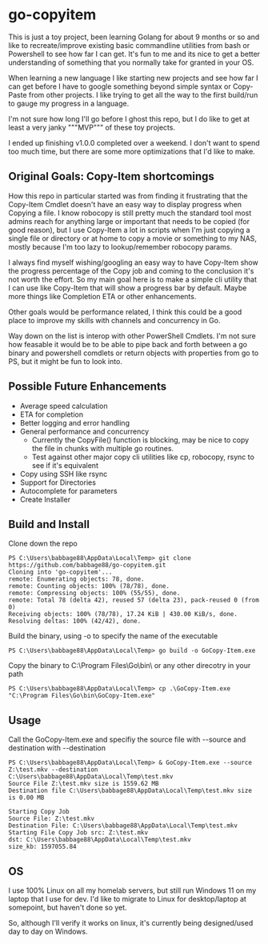 # go-copyitem
This is just a toy project, been learning Golang for about 9 months or so and like to recreate/improve existing basic commandline utilities from bash or Powershell to see how far I can get. It's fun to me and its nice to get a better understanding of something that you normally take for granted in your OS. 

When learning a new language I like starting new projects and see how far I can get before I have to google something beyond simple syntax or Copy-Paste from other projects. I like trying to get all the way to the first build/run to gauge my progress in a language.

I'm not sure how long I'll go before I ghost this repo, but I do like to get at least a very janky """MVP""" of these toy projects.

I ended up finishing v1.0.0 completed over a weekend. I don't want to spend too much time, but there are some more optimizations that I'd like to make.

## Original Goals: Copy-Item shortcomings
How this repo in particular started was from finding it frustrating that the Copy-Item Cmdlet doesn't have an easy way to display progress when Copying a file. I know robocopy is still pretty much the standard tool most admins reach for anything large or important that needs to be copied (for good reason), but I use Copy-Item a lot in scripts when I'm just copying a single file or directory or at home to copy a movie or something to my NAS, mostly because I'm too lazy to lookup/remember robocopy params. 

I always find myself wishing/googling an easy way to have Copy-Item show the progress percentage of the Copy job and coming to the conclusion it's not worth the effort. So my main goal here is to make a simple cli utility that I can use like Copy-Item that will show a progress bar by default. Maybe more things like Completion ETA or other enhancements.

Other goals would be performance related, I think this could be a good place to improve my skills with channels and concurrency in Go. 

Way down on the list is interop with other PowerShell Cmdlets. I'm not sure how feasable it would be to be able to pipe back and forth between a go binary and powershell comdlets or return objects with properties from go to PS, but it might be fun to look into.

## Possible Future Enhancements
- Average speed calculation
- ETA for completion
- Better logging and error handling
- General performance and concurrency
    - Currently the CopyFile() function is blocking, may be nice to copy the file in chunks with multiple go routines.
    - Test against other major copy cli utilities like cp, robocopy, rsync to see if it's equivalent
- Copy using SSH like rsync
- Support for Directories
- Autocomplete for parameters
- Create Installer

## Build and Install 
Clone down the repo
```
PS C:\Users\babbage88\AppData\Local\Temp> git clone https://github.com/babbage88/go-copyitem.git
Cloning into 'go-copyitem'...
remote: Enumerating objects: 78, done.
remote: Counting objects: 100% (78/78), done.
remote: Compressing objects: 100% (55/55), done.
remote: Total 78 (delta 42), reused 57 (delta 23), pack-reused 0 (from 0)
Receiving objects: 100% (78/78), 17.24 KiB | 430.00 KiB/s, done.
Resolving deltas: 100% (42/42), done.
```

Build the binary, using -o to specify the name of the executable
```
PS C:\Users\babbage88\AppData\Local\Temp> go build -o GoCopy-Item.exe
```
Copy the binary to C:\Program Files\Go\bin\ or any other direcotry in your path
```
PS C:\Users\babbage88\AppData\Local\Temp> cp .\GoCopy-Item.exe "C:\Program Files\Go\bin\GoCopy-Item.exe"
```

## Usage
Call the GoCopy-Item.exe and specifiy the source file with --source and destination with --destination

```
PS C:\Users\babbage88\AppData\Local\Temp> & GoCopy-Item.exe --source Z:\test.mkv --destination C:\Users\babbage88\AppData\Local\Temp\test.mkv
Source File Z:\test.mkv size is 1559.62 MB
Destination file C:\Users\babbage88\AppData\Local\Temp\test.mkv size is 0.00 MB

Starting Copy Job
Source File: Z:\test.mkv
Destination File: C:\Users\babbage88\AppData\Local\Temp\test.mkv
Starting File Copy Job src: Z:\test.mkv
dst: C:\Users\babbage88\AppData\Local\Temp\test.mkv
size_kb: 1597055.84
```

## OS
I use 100% Linux on all my homelab servers, but still run Windows 11 on my laptop that I use for dev. I'd like to migrate to Linux for desktop/laptop at somepoint, but haven't done so yet. 

So, although I'll verify it works on linux, it's currently being designed/used day to day on Windows.